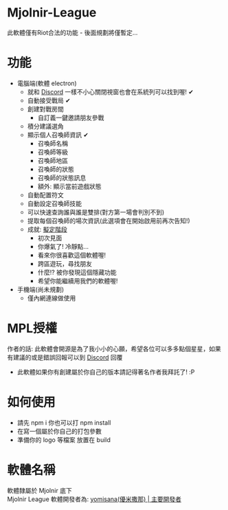# Mjolnir-League
此軟體僅有Riot合法的功能 - 後面規劃將僅暫定...
# 功能
- 電腦端(軟體 electron)
    - 就和 [Discord](https://discord.com) 一樣不小心關閉視窗也會在系統列可以找到喔! ✔
    - 自動接受戰局 ✔
    - 創建對戰房間
        - 自訂義一鍵邀請朋友參戰
    - 積分建議選角
    - 顯示個人召喚師資訊 ✔
        - 召喚師名稱
        - 召喚師等級
        - 召喚師地區
        - 召喚師的狀態
        - 召喚師的狀態訊息
        - 額外: 顯示當前遊戲狀態
    - 自動配置符文
    - 自動設定召喚師技能
    - 可以快速查詢誰與誰是雙排(對方第一場會判別不到)
    - 提取每個召喚師的場次資訊(此選項會在開始啟用前再次告知!)
    - 成就: [擬定階段](https://www.youtube.com/watch?v=dQw4w9WgXcQ&ab_channel=RickAstley)
        - 初次見面
        - 你爆氣了! 冷靜點...
        - 看來你很喜歡這個軟體喔!
        - 跨區遊玩，尋找朋友
        - 什麼!? 被你發現這個隱藏功能
        - 希望你能繼續用我們的軟體喔!
- 手機端(尚未規劃)
    - 僅內網連線做使用

# MPL授權
作者的話: 此軟體會開源是為了我小小的心願，希望各位可以多多點個星星，如果有建議的或是錯誤回報可以到 [Discord](https://discord.gg/RmB9vXukbq) 回覆
- 此軟體如果你有創建屬於你自己的版本請記得著名作者我拜託了! :P
# 如何使用
- 請先 npm i 你也可以打 npm install
- 在寫一個屬於你自己的打包參數
- 準備你的 logo 等檔案 放置在 build
# 軟體名稱
軟體隸屬於 Mjolnir 底下  
Mjolnir League 軟體開發者為: [yomisana(優米撒那) | 主要開發者](https://dev.yomisana.xyz)

